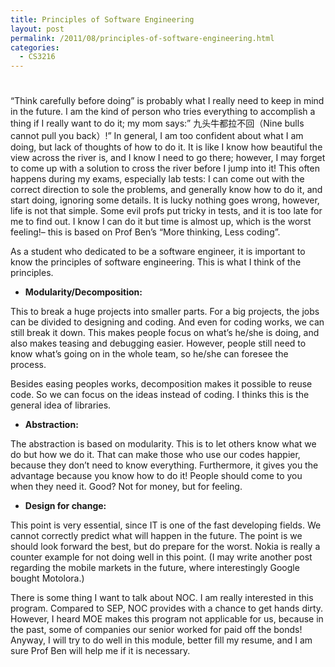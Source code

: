 ```yaml
---
title: Principles of Software Engineering
layout: post
permalink: /2011/08/principles-of-software-engineering.html
categories:
  - CS3216
---
```

# 

“Think carefully before doing” is probably what I really need to keep in mind in the future. I am the kind of person who tries everything to accomplish a thing if I really want to do it; my mom says:” 九头牛都拉不回（Nine bulls cannot pull you back）!” In general, I am too confident about what I am doing, but lack of thoughts of how to do it. It is like I know how beautiful the view across the river is, and I know I need to go there; however, I may forget to come up with a solution to cross the river before I jump into it! This often happens during my exams, especially lab tests: I can come out with the correct direction to sole the problems, and generally know how to do it, and start doing, ignoring some details. It is lucky nothing goes wrong, however, life is not that simple. Some evil profs put tricky in tests, and it is too late for me to find out. I know I can do it but time is almost up, which is the worst feeling!– this is based on Prof Ben’s “More thinking, Less coding”.

As a student who dedicated to be a software engineer, it is important to know the principles of software engineering. This is what I think of the principles.

*   **Modularity/Decomposition:**

This to break a huge projects into smaller parts. For a big projects, the jobs can be divided to designing and coding. And even for coding works, we can still break it down. This makes people focus on what’s he/she is doing, and also makes teasing and debugging easier. However, people still need to know what’s going on in the whole team, so he/she can foresee the process.

Besides easing peoples works, decomposition makes it possible to reuse code. So we can focus on the ideas instead of coding. I thinks this is the general idea of libraries.

*   **Abstraction:**

The abstraction is based on modularity. This is to let others know what we do but how we do it. That can make those who use our codes happier, because they don’t need to know everything. Furthermore, it gives you the advantage because you know how to do it! People should come to you when they need it. Good? Not for money, but for feeling.

*   **Design for change:**

This point is very essential, since IT is one of the fast developing fields. We cannot correctly predict what will happen in the future. The point is we should look forward the best, but do prepare for the worst. Nokia is really a counter example for not doing well in this point. (I may write another post regarding the mobile markets in the future, where interestingly Google bought Motolora.)

There is some thing I want to talk about NOC. I am really interested in this program. Compared to SEP, NOC provides with a chance to get hands dirty. However, I heard MOE makes this program not applicable for us, because in the past, some of companies our senior worked for paid off the bonds! Anyway, I will try to do well in this module, better fill my resume, and I am sure Prof Ben will help me if it is necessary.
